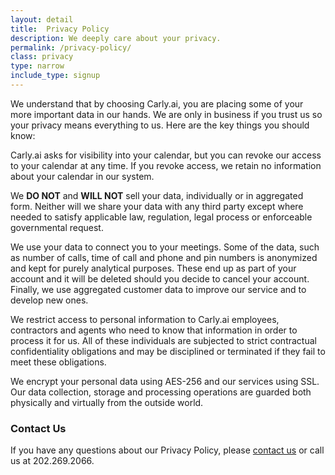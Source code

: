 ```yaml
---
layout: detail
title:  Privacy Policy
description: We deeply care about your privacy.
permalink: /privacy-policy/
class: privacy
type: narrow
include_type: signup
---
```


We understand that by choosing Carly.ai, you are placing some of your more important data in our hands. We are only in business if you trust us so your privacy means everything to us. Here are the key things you should know:

Carly.ai asks for visibility into your calendar, but you can revoke our access to your calendar at any time. If you revoke access, we retain no information about your calendar in our system.

We **DO NOT** and **WILL NOT** sell your data, individually or in aggregated form. Neither will we share your data with any third party except where needed to satisfy applicable law, regulation, legal process or enforceable governmental request.

We use your data to connect you to your meetings. Some of the data, such as number of calls, time of call and phone and pin numbers is anonymized and kept for purely analytical purposes. These end up as part of your account and it will be deleted should you decide to cancel your account. Finally, we use aggregated customer data to improve our service and to develop new ones.

We restrict access to personal information to Carly.ai employees, contractors and agents who need to know that information in order to process it for us. All of these individuals are subjected to strict contractual confidentiality obligations and may be disciplined or terminated if they fail to meet these obligations.

We encrypt your personal data using AES-256 and our services using SSL. Our data collection, storage and processing operations are guarded both physically and virtually from the outside world.

### Contact Us

If you have any questions about our Privacy Policy, please <a href="mailto:info@carly.ai">contact us</a> or call us at 202.269.2066.
